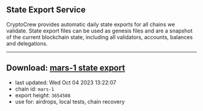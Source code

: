## State Export Service
CryptoCrew provides automatic daily state exports for all chains we validate. State export files can be used as genesis files and are a snapshot of the current blockchain state, including all validators, accounts, balances and delegations.

---
**Download: [mars-1 state export](https://dl.ccvalidators.com/SERVICE/mars/mars-1_export_3654508.json)**
---

- last updated: Wed Oct 04 2023 13:22:07
- chain id: `mars-1`
- export height: `3654508`
- use for: airdrops, local tests, chain recovery
